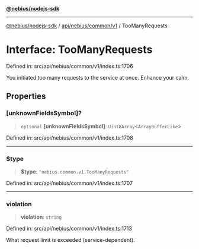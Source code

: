 [**@nebius/nodejs-sdk**](../../../../../README.md)

---

[@nebius/nodejs-sdk](../../../../../README.md) / [api/nebius/common/v1](../README.md) / TooManyRequests

# Interface: TooManyRequests

Defined in: src/api/nebius/common/v1/index.ts:1706

You initiated too many requests to the service at once. Enhance your calm.

## Properties

### \[unknownFieldsSymbol\]?

> `optional` **\[unknownFieldsSymbol\]**: `Uint8Array`\<`ArrayBufferLike`\>

Defined in: src/api/nebius/common/v1/index.ts:1708

---

### $type

> **$type**: `"nebius.common.v1.TooManyRequests"`

Defined in: src/api/nebius/common/v1/index.ts:1707

---

### violation

> **violation**: `string`

Defined in: src/api/nebius/common/v1/index.ts:1713

What request limit is exceeded (service-dependent).
